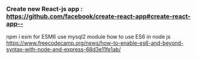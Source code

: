 ### Create new React-js app : https://github.com/facebook/create-react-app#create-react-app--
npm i esm for ESM6
use mysql2 module
how to use ES6 in node js https://www.freecodecamp.org/news/how-to-enable-es6-and-beyond-syntax-with-node-and-express-68d3e11fe1ab/
